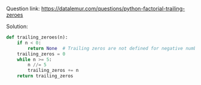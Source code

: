 Question link: https://datalemur.com/questions/python-factorial-trailing-zeroes

Solution:
```py
def trailing_zeroes(n):
    if n < 0:
        return None  # Trailing zeros are not defined for negative numbers
    trailing_zeros = 0
    while n >= 5:
        n //= 5
        trailing_zeros += n
    return trailing_zeros      
         
```